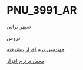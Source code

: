 # PNU_3991_AR

سپهر ترابی

دروس

[مهندسی نرم افزار پیشرفته](https://github.com/SepehrTorabi/PNU_3991_AR/tree/main/AdvancedSoftwareEngineering)

[معماری نرم افزار](https://github.com/SepehrTorabi/PNU_3991_AR/tree/main/SoftwareArchitecture)
